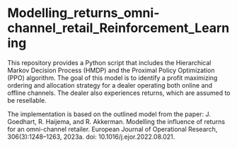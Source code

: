 # Modelling_returns_omni-channel_retail_Reinforcement_Learning

This repository provides a Python script that includes the Hierarchical Markov Decision Process (HMDP) and the Proximal Policy Optimization (PPO) algorithm. 
The goal of this model is to identify a profit maximizing ordering and allocation strategy for a dealer operating both online and offline channels. 
The dealer also experiences returns, which are assumed to be resellable.

The implementation is based on the outlined model from the paper:
J. Goedhart, R. Haijema, and R. Akkerman. Modelling the influence of returns for an
omni-channel retailer. European Journal of Operational Research, 306(3):1248–1263,
2023a. doi: 10.1016/j.ejor.2022.08.021.

